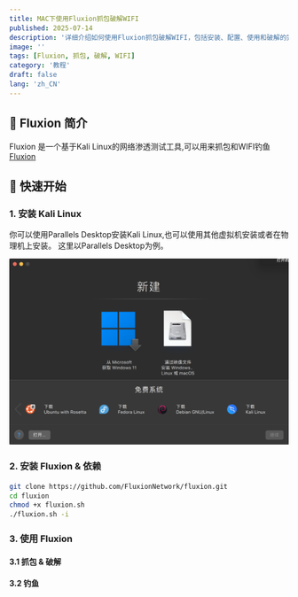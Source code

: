 ```yaml
---
title: MAC下使用Fluxion抓包破解WIFI
published: 2025-07-14
description: '详细介绍如何使用Fluxion抓包破解WIFI，包括安装、配置、使用和破解的完整流程'
image: ''
tags: [Fluxion, 抓包, 破解, WIFI]
category: '教程'
draft: false 
lang: 'zh_CN'
---
```

## 🍥 Fluxion 简介

Fluxion 是一个基于Kali Linux的网络渗透测试工具,可以用来抓包和WIFI钓鱼
[Fluxion](https://github.com/FluxionNetwork/fluxion)

## 🚀 快速开始

### 1. 安装 Kali Linux
你可以使用Parallels Desktop安装Kali Linux,也可以使用其他虚拟机安装或者在物理机上安装。
这里以Parallels Desktop为例。

![Parallels Desktop](/src/assets/images/kali.png)


### 2. 安装 Fluxion & 依赖

```bash
git clone https://github.com/FluxionNetwork/fluxion.git
cd fluxion
chmod +x fluxion.sh
./fluxion.sh -i
```
### 3. 使用 Fluxion
#### 3.1 抓包 & 破解
#### 3.2 钓鱼
